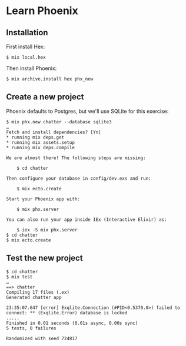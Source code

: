 # Learn Phoenix

## Installation

First install Hex:

```shell-session
$ mix local.hex
```

Then install Phoenix:

```shell-session
$ mix archive.install hex phx_new
```

## Create a new project

Phoenix defaults to Postgres, but we'll use SQLite for this exercise:

```shell-session
$ mix phx.new chatter --database sqlite3
…
Fetch and install dependencies? [Yn]
* running mix deps.get
* running mix assets.setup
* running mix deps.compile

We are almost there! The following steps are missing:

    $ cd chatter

Then configure your database in config/dev.exs and run:

    $ mix ecto.create

Start your Phoenix app with:

    $ mix phx.server

You can also run your app inside IEx (Interactive Elixir) as:

    $ iex -S mix phx.server
$ cd chatter
$ mix ecto.create
```

## Test the new project

```shell-session
$ cd chatter
$ mix test
…
==> chatter
Compiling 17 files (.ex)
Generated chatter app

23:35:07.647 [error] Exqlite.Connection (#PID<0.5370.0>) failed to connect: ** (Exqlite.Error) database is locked
.....
Finished in 0.01 seconds (0.01s async, 0.00s sync)
5 tests, 0 failures

Randomized with seed 724817
```
